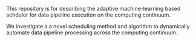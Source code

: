 This repository is for describing the adaptive machine-learning based schduler for data pipeline execution on the computing continuum.


We investigate a a novel scheduling method and algorithm to dynamically automate data pipeline processing across the computing continuum. 

